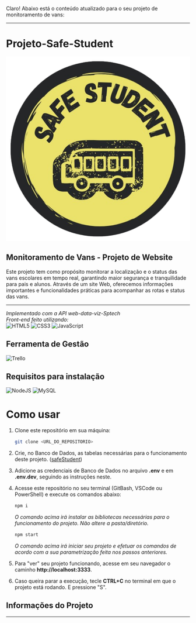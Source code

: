 Claro! Abaixo está o conteúdo atualizado para o seu projeto de monitoramento de vans:

---

<h1>Projeto-Safe-Student</h1>

<img src="./Projeto-Safe-student/Project-Safe-Web/public/img/logo_SS.png" width="600px">

## Monitoramento de Vans - Projeto de Website

Este projeto tem como propósito monitorar a localização e o status das vans escolares em tempo real, garantindo maior segurança e tranquilidade para pais e alunos. Através de um site Web, oferecemos informações importantes e funcionalidades práticas para acompanhar as rotas e status das vans.

<hr>

_Implementado com a API web-data-viz-Sptech_  
_Front-end feito utilizando:_ <br>
![HTML5](https://img.shields.io/badge/html5-%23E34F26.svg?style=for-the-badge&logo=html5&logoColor=white)
![CSS3](https://img.shields.io/badge/css3-%231572B6.svg?style=for-the-badge&logo=css3&logoColor=white)
![JavaScript](https://img.shields.io/badge/javascript-%23323330.svg?style=for-the-badge&logo=javascript&logoColor=%23F7DF1E)

## Ferramenta de Gestão 
![Trello](https://img.shields.io/badge/trello-%23026AA7.svg?style=for-the-badge&logo=trello&logoColor=white)

## Requisitos para instalação 
![NodeJS](https://img.shields.io/badge/node.js-6DA55F?style=for-the-badge&logo=node.js&logoColor=white)
![MySQL](https://img.shields.io/badge/MySQL-005C84?style=for-the-badge&logo=mysql&logoColor=white)

# Como usar

1. Clone este repositório em sua máquina:
   ```bash
   git clone <URL_DO_REPOSITORIO>
   ```

2. Crie, no Banco de Dados, as tabelas necessárias para o funcionamento deste projeto. (<a href="./safe-BD/safeScript.sql">safeStudent</a>)

3. Adicione as credenciais de Banco de Dados no arquivo **.env** e em **.env.dev**, seguindo as instruções neste.

4. Acesse este repositório no seu terminal (GitBash, VSCode ou PowerShell) e execute os comandos abaixo:

   ```bash
   npm i
   ```
   _O comando acima irá instalar as bibliotecas necessárias para o funcionamento do projeto. Não altere a pasta/diretório._

   ```bash
   npm start  
   ```
   _O comando acima irá iniciar seu projeto e efetuar os comandos de acordo com a sua parametrização feita nos passos anteriores._

5. Para "ver" seu projeto funcionando, acesse em seu navegador o caminho **http://localhost:3333**.

6. Caso queira parar a execução, tecle **CTRL+C** no terminal em que o projeto está rodando. E pressione "S".

## Informações do Projeto
---

